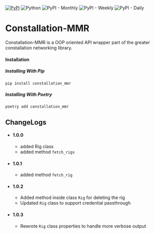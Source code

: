 [![PyPi](https://img.shields.io/badge/PyPi-1.0.3-yellow?labelColor=blue&style=flat&logo=pypi&logoColor=yellow&link=https://pypi.org/project/constallation_mmr)](https://pypi.org/project/constallation_mmr)
![Python](https://img.shields.io/badge/Python-3.8-blue?labelColor=yellow&style=flat&logo=python)
![PyPI - Monthly](https://img.shields.io/pypi/dm/constallation_mmr)
![PyPI - Weekly](https://img.shields.io/pypi/dw/constallation_mmr)
![PyPI - Daily](https://img.shields.io/pypi/dd/constallation_mmr)

# Constallation-MMR
Constallation-MMR is a OOP oriented API wrapper part of the greater constallation networking library.

#### Installation
##### Installing With Pip
```shell
pip install constallation_mmr
```
##### Installing With Poetry
```shell
poetry add constallation_mmr
```

## ChangeLogs
- #### 1.0.0
  - added Rig class
  - added method `fetch_rigs`
- #### 1.0.1
  - added method `fetch_rig`
- #### 1.0.2
  - Added method inside class `Rig` for deleting the rig
  - Updated `Rig` class to support credential passthrough
- #### 1.0.3
  - Rewrote `Rig` class properties to handle more verbose output